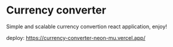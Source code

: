 # Currency converter

Simple and scalable currency convertion react application, enjoy!

deploy: https://currency-converter-neon-mu.vercel.app/
